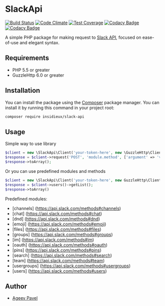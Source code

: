 # SlackApi

[![Build Status](https://travis-ci.org/insidieux/SlackApi.svg?branch=master)](https://travis-ci.org/insidieux/SlackApi)
[![Code Climate](https://codeclimate.com/github/insidieux/SlackApi/badges/gpa.svg)](https://codeclimate.com/github/insidieux/SlackApi)
[![Test Coverage](https://codeclimate.com/github/insidieux/SlackApi/badges/coverage.svg)](https://codeclimate.com/github/insidieux/SlackApi/coverage)
[![Codacy Badge](https://api.codacy.com/project/badge/grade/b00ef4c01ef24daaaf57f99c345ad546)](https://www.codacy.com/app/ageev-pavel-v/SlackApi)
[![Codacy Badge](https://api.codacy.com/project/badge/coverage/b00ef4c01ef24daaaf57f99c345ad546)](https://www.codacy.com/app/insidieux/SlackApi)

A simple PHP package for making request to [Slack API](https://api.slack.com/methods), focused on ease-of-use and elegant syntax.

## Requirements

* PHP 5.5 or greater
* GuzzleHttp 6.0 or greater

## Installation

You can install the package using the [Composer](https://getcomposer.org/) package manager. You can install it by running this command in your project root:

```sh
composer require insidieux/slack-api
```

## Usage

Simple way to use library 

```php
$client = new \SlackApi\Client('your-token-here', new \GuzzleHttp\Client);
$response = $client->request('POST', 'module.method', ['argument' => 'value']);
$response->toArray();
```

Or you can use predefined modules and methods

```php
$client = new \SlackApi\Client('your-token-here', new GuzzleHttp\Client);
$response = $client->users()->getList();
$response->toArray()
```

Predefined modules:
* [channels] (https://api.slack.com/methods#channels)
* [chat] (https://api.slack.com/methods#chat)
* [dnd] (https://api.slack.com/methods#dnd)
* [emoji] (https://api.slack.com/methods#emoji)
* [files] (https://api.slack.com/methods#files)
* [groups] (https://api.slack.com/methods#groups)
* [im] (https://api.slack.com/methods#im)
* [oauth] (https://api.slack.com/methods#oauth)
* [pins] (https://api.slack.com/methods#pins)
* [search] (https://api.slack.com/methods#search)
* [team] (https://api.slack.com/methods#team)
* [usergroups] (https://api.slack.com/methods#usergroups)
* [users] (https://api.slack.com/methods#users)

Author
-------

- [Ageev Pavel](mailto:ageev.pavel.v@gmail.com)
